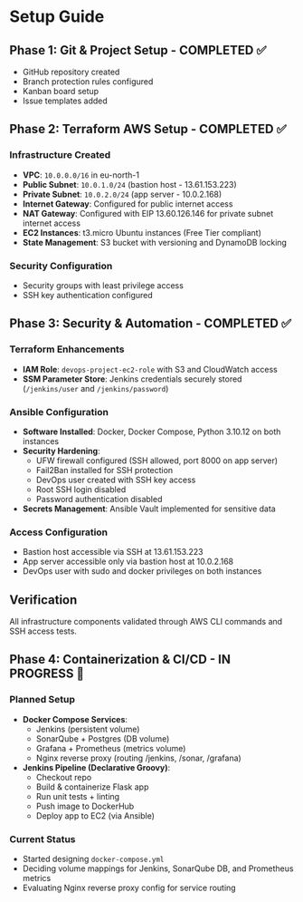 # Setup Guide

## Phase 1: Git & Project Setup - COMPLETED ✅
- GitHub repository created
- Branch protection rules configured
- Kanban board setup
- Issue templates added

## Phase 2: Terraform AWS Setup - COMPLETED ✅

### Infrastructure Created
- **VPC**: `10.0.0.0/16` in eu-north-1
- **Public Subnet**: `10.0.1.0/24` (bastion host - 13.61.153.223)
- **Private Subnet**: `10.0.2.0/24` (app server - 10.0.2.168)
- **Internet Gateway**: Configured for public internet access
- **NAT Gateway**: Configured with EIP 13.60.126.146 for private subnet internet access
- **EC2 Instances**: t3.micro Ubuntu instances (Free Tier compliant)
- **State Management**: S3 bucket with versioning and DynamoDB locking

### Security Configuration
- Security groups with least privilege access
- SSH key authentication configured

## Phase 3: Security & Automation - COMPLETED ✅

### Terraform Enhancements
- **IAM Role**: `devops-project-ec2-role` with S3 and CloudWatch access
- **SSM Parameter Store**: Jenkins credentials securely stored (`/jenkins/user` and `/jenkins/password`)

### Ansible Configuration
- **Software Installed**: Docker, Docker Compose, Python 3.10.12 on both instances
- **Security Hardening**:
  - UFW firewall configured (SSH allowed, port 8000 on app server)
  - Fail2Ban installed for SSH protection
  - DevOps user created with SSH key access
  - Root SSH login disabled
  - Password authentication disabled
- **Secrets Management**: Ansible Vault implemented for sensitive data

### Access Configuration
- Bastion host accessible via SSH at 13.61.153.223
- App server accessible only via bastion host at 10.0.2.168
- DevOps user with sudo and docker privileges on both instances

## Verification
All infrastructure components validated through AWS CLI commands and SSH access tests.

## Phase 4: Containerization & CI/CD - IN PROGRESS 🚧

### Planned Setup
- **Docker Compose Services**:
  - Jenkins (persistent volume)
  - SonarQube + Postgres (DB volume)
  - Grafana + Prometheus (metrics volume)
  - Nginx reverse proxy (routing /jenkins, /sonar, /grafana)
- **Jenkins Pipeline (Declarative Groovy)**:
  - Checkout repo
  - Build & containerize Flask app
  - Run unit tests + linting
  - Push image to DockerHub
  - Deploy app to EC2 (via Ansible)

### Current Status
- Started designing `docker-compose.yml`
- Deciding volume mappings for Jenkins, SonarQube DB, and Prometheus metrics
- Evaluating Nginx reverse proxy config for service routing